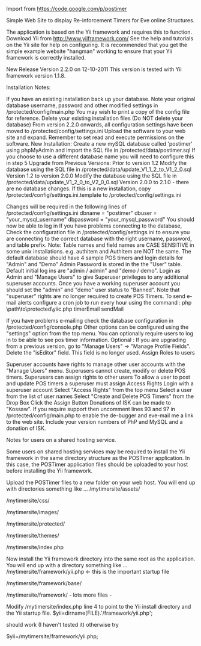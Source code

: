 Import from https://code.google.com/p/postimer

Simple Web Site to display Re-inforcement Timers for Eve online Structures.

The application is based on the Yii framework and requires this to function. Download Yii from http://www.yiiframework.com/ See the help and tutorials on the Yii site for help on configuring. It is recommended that you get the simple example website "hangman" working to ensure that your Yii framework is correctly installed.

New Release Version 2.2.0 on 12-10-2011 This version is tested with Yii framework version 1.1.8.

Installation Notes:

If you have an existing installation back up your database. Note your original database username, password and other modified settings in /protected/config/main.php You may wish to print a copy of the config file for reference. Delete your existing installation files (Do NOT delete your database) From version 2.2.0 onwards, all configuration settings have been moved to /protected/config/settings.ini
Upload the software to your web site and expand. Remember to set read and execute permissions on the software.
New Installation: Create a new mySQL database called 'postimer' using phpMyAdmin and import the SQL file in /protected/data/postimer.sql If you choose to use a different database name you will need to configure this in step 5
Upgrade from Previous Versions:
Prior to version 1.2 Modify the database using the SQL file in /protected/data/update_V1_1_2_to_V1_2_0.sql
Version 1.2 to version 2.0.0 Modify the database using the SQL file in /protected/data/update_V1_2_0_to_V2_0_0.sql
Version 2.0.0 to 2.1.0 - there are no database changes.
If this is a new installation, copy /protected/config/settings.ini.template to /protected/config/settings.ini

Changes will be required in the following lines of /protected/config/settings.ini
dbname = "postimer"
dbuser = "your_mysql_username"
dbpassword = "your_mysql_password"
You should now be able to log in
If you have problems connecting to the database, Check the configuration file in /protected/config/settings.ini to ensure you are connecting to the correct database with the right username, password, and table prefix.
Note: Table names and field names are CASE SENSITIVE in some unix installations. e.g. authitem and AuthItem are NOT the same.
The default database should have 4 sample POS timers and login details for "Admin" and "Demo"
Admin Password is stored in the the "User" table. Default initial log ins are "admin / admin" and "demo / demo". Login as Admin and "Manage Users" to give Superuser privileges to any additional superuser accounts. Once you have a working superuser account you should set the "admin" and "demo" user status to "Banned". Note that "superuser" rights are no longer required to create POS Timers.
To send e-mail alerts configure a cron job to run every hour using the command : php \path\to\protected\yiic.php timerEmail sendMail

If you have problems e-mailing check the database configuration in /protected/config/console.php
Other options can be configured using the "settings" option from the top menu. You can optionally require users to log in to be able to see pos timer information.
Optional : If you are upgrading from a previous version, go to "Manage Users" -> "Manage Profile Fields". Delete the "isEditor" field. This field is no longer used.
Assign Roles to users

Superuser accounts have rights to manage other user accounts with the "Manage Users" menu.
Superusers cannot create, modify or delete POS timers.
Superusers can assign rights to other users
To allow a user to post and update POS timers a superuser must assign Access Rights
Login with a superuser account
Select "Access Rights" from the top menu
Select a user from the list of user names
Select "Create and Delete POS Timers" from the Drop Box
Click the Assign Button
Donations of ISK can be made to "Kossaw". If you require support then uncomment lines 93 and 97 in /protected/config/main.php to enable the de-bugger and eve-mail me a link to the web site. Include your version numbers of PhP and MySQL and a donation of ISK.

Notes for users on a shared hosting service.

Some users on shared hosting services may be required to install the Yii framework in the same directory structure as the POSTimer application. In this case, the POSTimer application files should be uploaded to your host before installing the Yii framework.

Upload the POSTimer files to a new folder on your web host. You will end up with directories something like ...
/mytimersite/assets/

/mytimersite/css/

/mytimersite/images/

/mytimersite/protected/

/mytimersite/themes/

/mytimersite/index.php

Now install the Yii framework directory into the same root as the application. You will end up with a directory something like ...
/mytimersite/framework/yii.php <- this is the important startup file

/mytimersite/framework/base/

/mytimersite/framework/ - lots more files -

Modify /mytimersite/index.php line 4 to point to the Yii install directory and the Yii startup file.
$yii=dirname(FILE).'/framework/yii.php';

should work (I haven't tested it) otherwise try

$yii=/mytimersite/framework/yii.php;

